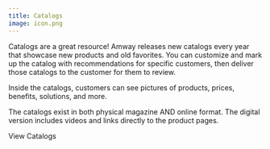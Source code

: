 ```yaml
---
title: Catalogs
image: icon.png
---
```


Catalogs are a great resource! Amway releases new catalogs every year that showcase new products and old favorites. You can customize and mark up the catalog with recommendations for specific customers, then deliver those catalogs to the customer for them to review.

Inside the catalogs, customers can see pictures of products, prices, benefits, solutions, and more.

The catalogs exist in both physical magazine AND online format. The digital version includes videos and links directly to the product pages.

<btn-link href="https://www.amway.com/en_US/publications">View Catalogs</btn-link>
